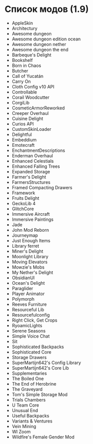 # Список модов (1.9)

- AppleSkin
- Architectury
- Awesome dungeon
- Awesome dungeon edition ocean
- Awesome dungeon nether
- Awesome dungeon the end
- Barbeque's Delight
- Bookshelf
- Born in Chaos 
- Butcher
- Call of Yucatán
- Carry On
- Cloth Config v10 API
- Controllable
- Corail Woodcutter
- CorgiLib
- CosmeticArmorReworked
- Creeper Overhaul
- Cuisine Delight
- Curios API
- CustomSkinLoader
- Delightful
- Embeddium
- Emotecraft
- EnchantmentDescriptions
- Enderman Overhaul
- Enhanced Celestials
- Enhanced Falling Trees
- Expanded Storage
- Farmer's Delight
- FarmersStructures
- Framed Compacting Drawers
- Framework
- Fruits Delight
- GeckoLib 4
- GlitchCore
- Immersive Aircraft
- Immersive Paintings
- Jade
- John Mod Reborn
- Journeymap
- Just Enough Items
- Library ferret
- Miner's Delight
- Moonlight Library
- Moving Elevators
- Mowzie's Mobs
- My Nether's Delight
- ObsidianUI
- Ocean's Delight
- Paraglider
- Player Animator
- Polymorph
- Reeves Furniture
- Resourceful Lib
- Resourcefulconfig
- Right Click, Get Crops
- RyoamicLights
- Serene Seasons
- Simple Voice Chat
- Sit
- Sophisticated Backpacks
- Sophisticated Core
- Storage Drawers
- SuperMartijn642's Config Library
- SuperMartijn642's Core Lib
- Supplementaries
- The Boiled One
- The End of Herobrine
- The Graveyard
- Tom's Simple Storage Mod
- Trials Chambers
- U Team Core
- Unusual End
- Useful Backpacks
- Variants & Ventures
- Vein Mining
- WI Zoom
- Wildfire's Female Gender Mod
